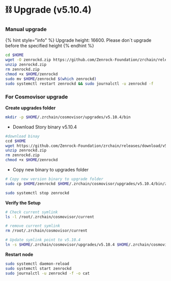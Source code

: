 # ⛓️ Upgrade (v5.10.4)

### Manual upgrade <a href="#manual" id="manual"></a>

{% hint style="info" %}
Upgrade height: 16600. Please don\`t upgrade before the specified height
{% endhint %}

```bash
cd $HOME
wget -O zenrockd.zip https://github.com/Zenrock-Foundation/zrchain/releases/download/v5.10.4/zenrockd.zip
unzip zenrockd.zip
rm zenrockd.zip
chmod +x $HOME/zenrockd
sudo mv $HOME/zenrockd $(which zenrockd)
sudo systemctl restart zenrockd && sudo journalctl -u zenrockd -f
```

### For Cosmovisor upgrade <a href="#for-cosmovisor-upgrade" id="for-cosmovisor-upgrade"></a>

**Create upgrades folder**

```bash
mkdir -p $HOME/.zrchain/cosmovisor/upgrades/v5.10.4/bin
```

* Download Story binary v5.10.4

```bash
#download binay
ccd $HOME
wget https://github.com/Zenrock-Foundation/zrchain/releases/download/v5.10.4/zenrockd.zip
unzip zenrockd.zip
rm zenrockd.zip
chmod +x $HOME/zenrockd
```

* Copy new binary to upgrades folder

```bash
# Copy new version binary to upgrade folder
sudo cp $HOME/zenrockd $HOME/.zrchain/cosmovisor/upgrades/v5.10.4/bin/zenrockd
```

```bash
sudo systemctl stop zenrockd
```

**Verify the Setup**

```bash
# Check current symlink
ls -l /root/.zrchain/cosmovisor/current
```

```bash
# remove current symlink
rm /root/.zrchain/cosmovisor/current
```

```bash
# Update symlink point to v5.10.4
ln -s $HOME/.zrchain/cosmovisor/upgrades/v5.10.4 $HOME/.zrchain/cosmovisor/current
```

**Restart node**

```bash
sudo systemctl daemon-reload
sudo systemctl start zenrockd
sudo journalctl -u zenrockd -f -o cat
```
